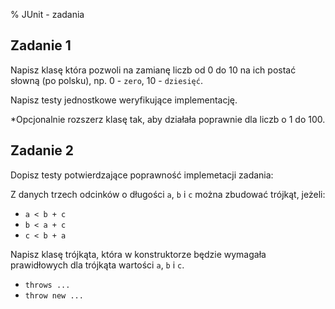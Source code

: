 % JUnit - zadania


## Zadanie 1

Napisz klasę która pozwoli na zamianę liczb od 0 do 10 na ich postać słowną (po polsku), np. 0 - `zero`, 10 - `dziesięć`.

Napisz testy jednostkowe weryfikujące implementację.

*Opcjonalnie rozszerz klasę tak, aby działała poprawnie dla liczb o 1 do 100. 


## Zadanie 2

Dopisz testy potwierdzające poprawność implemetacji zadania:

Z danych trzech odcinków o długości `a`, `b` i `c` można zbudować trójkąt, jeżeli:

* `a < b + c`
* `b < a + c`
* `c < b + a` 

Napisz klasę trójkąta, która w konstruktorze będzie wymagała 
prawidłowych dla trójkąta wartości `a`, `b` i `c`.

<div class="clicker" tabindex="1"></div>
<div class="hiddendiv">

* `throws ...`
* `throw new ...`
</div>  